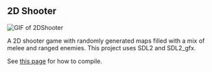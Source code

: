 ## 2D Shooter

![GIF of 2DShooter](https://github.com/techiew/Misc-Projects/blob/master/Previews/preview_2dshooter.gif)

A 2D shooter game with randomly generated maps filled with a mix of melee and ranged enemies. This project uses SDL2 and SDL2_gfx.

See [this page](https://github.com/techiew/Misc-Projects/tree/master/C%2B%2B) for how to compile.
